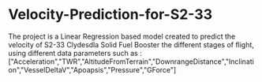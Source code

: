 # Velocity-Prediction-for-S2-33
The project is a Linear Regression based model created to predict the velocity of S2-33 Clydesdla Solid Fuel Booster the different stages of flight, using different data parameters such as : ["Acceleration","TWR","AltitudeFromTerrain","DownrangeDistance","Inclination","VesselDeltaV","Apoapsis","Pressure","GForce"]
